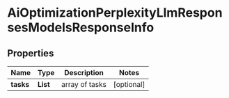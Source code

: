 # AiOptimizationPerplexityLlmResponsesModelsResponseInfo


## Properties

| Name | Type | Description | Notes |
|------------ | ------------- | ------------- | -------------|
**tasks** | **List<AiOptimizationPerplexityLlmResponsesModelsTaskInfo>** | array of tasks |[optional]|